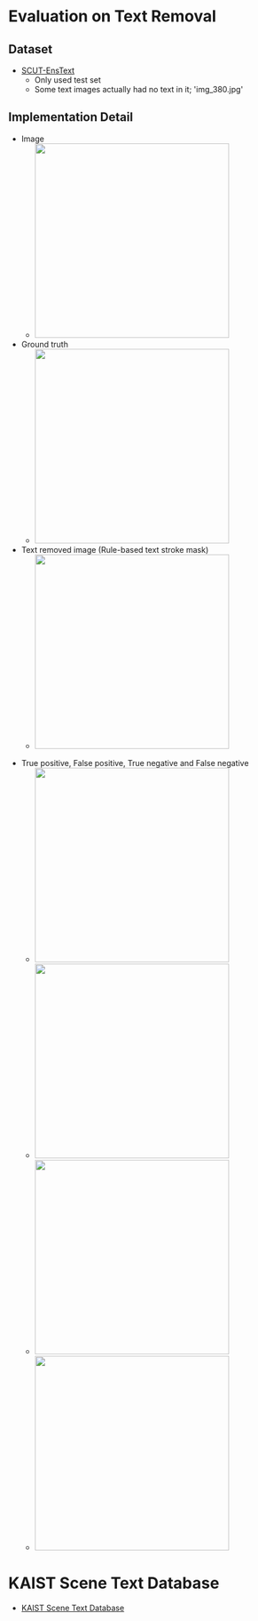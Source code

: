 # Evaluation on Text Removal
## Dataset
- [SCUT-EnsText](https://github.com/HCIILAB/SCUT-EnsText)
    - Only used test set
    - Some text images actually had no text in it; 'img_380.jpg'
## Implementation Detail
- Image
    - <img src="https://github.com/KimRass/pggan_from_scratch/assets/105417680/b33e2094-d0bd-491b-8bad-47dafb664068" width="350">
- Ground truth
    - <img src="https://github.com/KimRass/pggan_from_scratch/assets/105417680/6931254c-d169-44bd-90aa-149c5d973b6e" width="350">
- Text removed image (Rule-based text stroke mask)
    - <img src="https://github.com/KimRass/pggan_from_scratch/assets/105417680/74ab1ccb-873d-4b28-a3fa-38b499f704bb" width="350">
<!-- - Prediction and ground truth
    - <img src="https://i.imgur.com/VXC2eTl.jpg" width="600"> -->
<!-- - (Top left) True positive, (Top right) False positive, (Bottom right) True negative and (Bottom left) False negative -->
- True positive, False positive, True negative and False negative
    <!-- - <img src="https://i.imgur.com/jRVLNFK.jpg" width="600"> -->
    - <img src="https://github.com/KimRass/pggan_from_scratch/assets/105417680/f1e180ab-68a5-487e-80ae-28f90d7ae6ab" width="350">
    - <img src="https://github.com/KimRass/pggan_from_scratch/assets/105417680/f813c302-2001-4b4f-a77e-fcfbe2cca32e" width="350">
    - <img src="https://github.com/KimRass/pggan_from_scratch/assets/105417680/5b884ac7-3331-40c2-b636-21d16af0fc18" width="350">
    - <img src="https://github.com/KimRass/pggan_from_scratch/assets/105417680/94ce0355-5789-4d20-a5f0-deee4aebd5ba" width="350">

# KAIST Scene Text Database
- [KAIST Scene Text Database](http://www.iapr-tc11.org/mediawiki/index.php/KAIST_Scene_Text_Database)